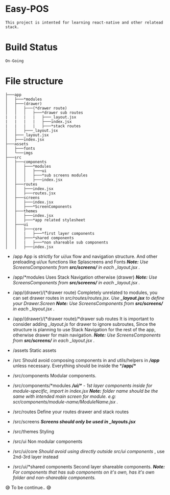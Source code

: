 # Easy-POS

    This project is intented for learning react-native and other relatead stack.

# Build Status

    On-Going

# File structure

```
├───app
│   ├───*modules
│   ├───(drawer)
│   │   ├───(*drawer route)
│   │   │   ├───*drawer sub routes
|   |   |   |   ├───_layout.jsx
|   |   |   |   ├───index.jsx
|   |   |   |   ├───*stack routes
│   │   ├───_layout.jsx
│   ├───_layout.jsx
│   ├───index.jsx
├───assets
│   ├───fonts
│   └───imgs
├───src
│   ├───components
│   │   ├───*modules
│   │   │   ├───ui
│   │   │   ├───*sub screens modules
│   │   │   ├───index.jsx
│   ├───routes
│   │   ├───index.jsx
│   │   ├───routes.jsx
│   ├───screens
│   │   ├───index.jsx
│   │   ├───*ScreenComponents
│   ├───themes
│   │   ├───index.jsx
│   │   ├───*app related stylesheet
│   ├───ui
│   │   ├───core
│   │   |   ├───*first layer components
│   │   ├───*shared components
│   │   |   ├───*non shareable sub components
│   │   ├───index.jsx
```

- /app
    App is strictly for ui/ux flow and navigation structure.
    And other preloading ui/ux functions like Splascreens and Fonts
    ***Note:*** *Use ScreensComponents from **src/screens/** in each _layout.jsx .*

- /app/*modules
    Uses Stack Navigation otherwise (drawer)
    ***Note:*** *Use ScreensComponents from **src/screens/** in each _layout.jsx .*

- /app/(drawer)/(*drawer route)
    Completely unrelated to modules, you can set drawer routes in *src/routes/routes.jsx*.
    *Use **_layout.jsx** to define your Drawer.Screen*
    ***Note:*** *Use ScreensComponents from **src/screens/** in each _layout.jsx .*

- /app/(drawer)/(*drawer route)/*drawer sub routes
    It is important to consider adding *_layout.js* for drawer to ignore subroutes, Since the structure is planning to use Stack Navigation for the rest of the app, otherwise drawer for main navigation.
    ***Note:*** *Use ScreensComponents from **src/screens/** in each _layout.jsx .*

- /assets
    Static assets

- /src
    Should avoid composing components in and utils/helpers in ***/app*** unless necessary. Everything should be inside the ***/app/\***

- /src/components
    Modular components.

- /src/components/*modules
    ***/ui/\**** *- 1st layer components inside for module-specific, import in index.jsx*
    ***Note:*** *folder name should be the same with intended main screen for module. e.g: scr/components/module-name/ModuleName.jsx .*

- /src/routes
    Define your routes drawer and stack routes

- /src/screens
    ***Screens should only be used in _layouts.jsx***

- /src/themes
    Styling

- /src/ui
    Non modular components

- /src/ui/core
    *Should avoid using directly outside src/ui components* , use 2nd-3rd layer instead

- /src/ui/*shared components
    Second layer shareable components.
    ***Note:*** *For components that has sub components on it's own, has it's own folder and non-shareable components.*

:sweat_smile: To be continue.. :sweat_smile:
